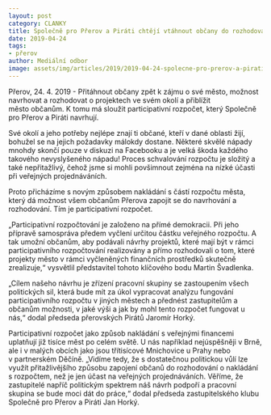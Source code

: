 ```yaml
---
layout: post
category: CLANKY
title: Společně pro Přerov a Piráti chtějí vtáhnout občany do rozhodování o investicích města
date: 2019-04-24
tags: 
- přerov
author: Mediální odbor
image: assets/img/articles/2019/2019-04-24-spolecne-pro-prerov-a-pirati-chteji-vtahnout-obcany-do-rozhodovani-o-investicich-mesta.jpg  #751x422 pixelu
---
```

Přerov, 24. 4. 2019 - Přitáhnout občany zpět k zájmu o své město, možnost navrhovat a rozhodovat o projektech ve svém okolí a přiblížit město občanům. K tomu má sloužit participativní rozpočet, který Společně pro Přerov a Piráti navrhují.

Své okolí a jeho potřeby nejlépe znají ti občané, kteří v dané oblasti žijí, bohužel se na jejich požadavky málokdy dostane. Některé skvělé nápady mnohdy skončí pouze v diskuzi na Facebooku a je velká škoda každého takového nevyslyšeného nápadu! Proces schvalování rozpočtu je složitý a také nepřitažlivý, čehož jsme si mohli povšimnout zejména na nízké účasti při veřejných projednáváních. 

Proto přicházíme s novým způsobem nakládání s částí rozpočtu města, který dá možnost všem občanům Přerova zapojit se do navrhování a rozhodování. Tím je participativní rozpočet.

„Participativní rozpočtování je založeno na přímé demokracii. Při jeho přípravě samospráva předem vyčlení určitou částku veřejného rozpočtu. A tak umožní občanům, aby podávali návrhy projektů, které mají být v rámci participativního rozpočtování realizovány a přímo rozhodovali o tom, které projekty město v rámci vyčleněných finančních prostředků skutečně zrealizuje,“ vysvětlil představitel tohoto klíčového bodu Martin Švadlenka.

„Cílem našeho návrhu je zřízení pracovní skupiny se zastoupením všech politických sil, která bude mít za úkol vypracovat analýzu fungování participativního rozpočtu v jiných městech a přednést zastupitelům a občanům možnosti, v jaké výši a jak by mohl tento rozpočet fungovat u nás,“ dodal předseda přerovských Pirátů Jaromír Horký.

Participativní rozpočet jako způsob nakládání s veřejnými financemi uplatňují již tisíce měst po celém světě. U nás například nejúspěšněji v Brně, ale i v malých obcích jako jsou třítisícové Mnichovice u Prahy nebo v partnerském Děčíně. „Vidíme tedy, že s dostatečnou politickou vůlí lze využít přitažlivějšího způsobu zapojení občanů do rozhodování o nakládání s rozpočtem, než je jen účast na veřejných projednáváních. Věříme, že zastupitelé napříč politickým spektrem náš návrh podpoří a pracovní skupina se bude moci dát do práce,“ dodal předseda zastupitelského klubu Společně pro Přerov a Piráti Jan Horký.
